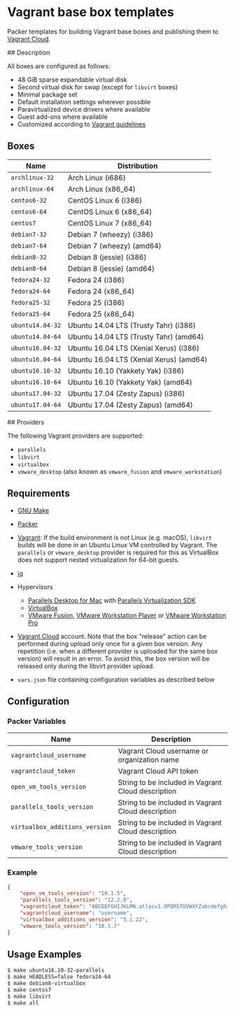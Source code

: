 # Vagrant base box templates

Packer templates for building Vagrant base boxes and publishing them to [Vagrant Cloud](https://vagrantcloud.com/).

## Description

All boxes are configured as follows:

* 48 GiB sparse expandable virtual disk
* Second virtual disk for swap (except for `libvirt` boxes)
* Minimal package set
* Default installation settings wherever possible
* Paravirtualized device drivers where available
* Guest add-ons where available
* Customized according to [Vagrant guidelines](https://www.vagrantup.com/docs/boxes/base.html)

## Boxes

| Name             | Distribution                                |
| ---------------- | ------------------------------------------- |
| `archlinux-32`   | Arch Linux (i686)                           |
| `archlinux-64`   | Arch Linux (x86_64)                         |
| `centos6-32`     | CentOS Linux 6 (i386)                       |
| `centos6-64`     | CentOS Linux 6 (x86_64)                     |
| `centos7`        | CentOS Linux 7 (x86_64)                     |
| `debian7-32`     | Debian 7 (wheezy) (i386)                    |
| `debian7-64`     | Debian 7 (wheezy) (amd64)                   |
| `debian8-32`     | Debian 8 (jessie) (i386)                    |
| `debian8-64`     | Debian 8 (jessie) (amd64)                   |
| `fedora24-32`    | Fedora 24 (i386)                            |
| `fedora24-64`    | Fedora 24 (x86_64)                          |
| `fedora25-32`    | Fedora 25 (i386)                            |
| `fedora25-64`    | Fedora 25 (x86_64)                          |
| `ubuntu14.04-32` | Ubuntu 14.04 LTS (Trusty Tahr) (i386)       |
| `ubuntu14.04-64` | Ubuntu 14.04 LTS (Trusty Tahr) (amd64)      |
| `ubuntu16.04-32` | Ubuntu 16.04 LTS (Xenial Xerus) (i386)      |
| `ubuntu16.04-64` | Ubuntu 16.04 LTS (Xenial Xerus) (amd64)     |
| `ubuntu16.10-32` | Ubuntu 16.10 (Yakkety Yak) (i386)           |
| `ubuntu16.10-64` | Ubuntu 16.10 (Yakkety Yak) (amd64)          |
| `ubuntu17.04-32` | Ubuntu 17.04 (Zesty Zapus) (i386)           |
| `ubuntu17.04-64` | Ubuntu 17.04 (Zesty Zapus) (amd64)          |

## Providers

The following Vagrant providers are supported:

* `parallels`
* `libvirt`
* `virtualbox`
* `vmware_desktop` (also known as `vmware_fusion` and `vmware_workstation`)

## Requirements

* [GNU Make](https://www.gnu.org/software/make/)

* [Packer](http://packer.io/)

* [Vagrant](http://vagrantup.com/): If the build environment is not Linux (e.g. macOS), `libvirt` builds will be done in an Ubuntu
  Linux VM controlled by Vagrant. The `parallels` or `vmware_desktop` provider is required for this as VirtualBox does not support
  nested virtualization for 64-bit guests.

* [jq](https://stedolan.github.io/jq/)

* Hypervisors

  * [Parallels Desktop for Mac](http://www.parallels.com/products/desktop/) with
    [Parallels Virtualization SDK](http://www.parallels.com/uk/products/desktop/download/)
  * [VirtualBox](https://www.virtualbox.org/)
  * [VMware Fusion](http://www.vmware.com/products/fusion/), [VMware Workstation Player](https://www.vmware.com/products/player/) or
    [VMware Workstation Pro](http://www.vmware.com/products/workstation/)

* [Vagrant Cloud](https://vagrantcloud.com/) account. Note that the box "release" action can be performed during upload only once
  for a given box version. Any repetition (i.e. when a different provider is uploaded for the same box version) will result in an
  error. To avoid this, the box version will be released only during the libvirt provider upload.

* `vars.json` file containing configuration variables as described below

## Configuration

### Packer Variables

| Name                          | Description                                        |
| ----------------------------- | -------------------------------------------------- |
| `vagrantcloud_username`       | Vagrant Cloud username or organization name        |
| `vagrantcloud_token`          | Vagrant Cloud API token                            |
| `open_vm_tools_version`       | String to be included in Vagrant Cloud description |
| `parallels_tools_version`     | String to be included in Vagrant Cloud description |
| `virtualbox_additions_version`| String to be included in Vagrant Cloud description |
| `vmware_tools_version`        | String to be included in Vagrant Cloud description |

### Example

```json
{
    "open_vm_tools_version": "10.1.5",
    "parallels_tools_version": "12.2.0",
    "vagrantcloud_token": "ABCDEFGHIJKLMN.atlasv1.OPQRSTUVWXYZabcdefghijklmnopqrstuvwxyz0123456789ABCDEFGHIJKLMNOPQRS",
    "vagrantcloud_username": "username",
    "virtualbox_additions_version": "5.1.22",
    "vmware_tools_version": "10.1.7"
}
```

## Usage Examples

```sh
$ make ubuntu16.10-32-parallels
$ make HEADLESS=false fedora24-64
$ make debian8-virtualbox
$ make centos7
$ make libvirt
$ make all
```
